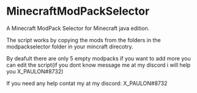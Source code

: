 # MinecraftModPackSelector
A Minecraft ModPack Selector for Minecraft java edition.



The script works by copying the mods from the folders in the modpackselector folder in your mincraft direcotry.




By deafult there are only 5 empty modpacks if you want to add more you can edit the script(if you dont know message me at my discord i will help you X_PAULON#8732)





If you need any help contat my at my discord: X_PAULON#8732
